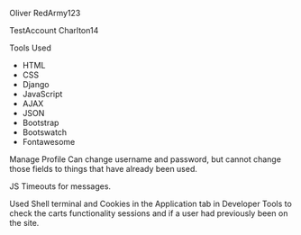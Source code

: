 Oliver
RedArmy123

TestAccount
Charlton14

Tools Used
* HTML
* CSS
* Django
* JavaScript
* AJAX
* JSON
* Bootstrap
* Bootswatch
* Fontawesome

Manage Profile
Can change username and password, but cannot change those fields to things that have already been used.

JS Timeouts for messages.


Used Shell terminal and Cookies in the Application tab in Developer Tools to check the carts functionality sessions and if a user had previously been on the site.